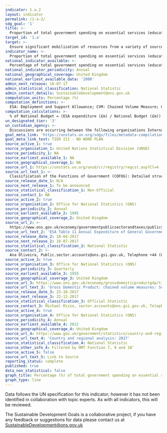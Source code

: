 ```yaml
---
indicator: 1.a.2
layout: indicator
permalink: /1-a-2/
sdg_goal: '1'
title: >-
  Proportion of total government spending on essential services (education, health and social protection)
target_id: '1.a'
target: >-
  Ensure significant mobilization of resources from a variety of sources, including through enhanced development cooperation, in order to provide adequate and predictable means for developing countries, in particular least developed countries, to implement programmes and policies to end poverty in all its dimensions
indicator_name: >-
  Proportion of total government spending on essential services (education, health and social protection)
national_indicator_available: >-
  Percentage of total government spending on essential services (education, health and social protection) 
national_indicator_periodicity: Annual
national_geographical_coverage: United Kingdom
national_earliest_available_data: '2000'
admin_next_release: 18-07-17
admin_statistical_classification: National Statistic 
admin_contact_details: SustainableDevelopment@ons.gov.uk
computation_units: Percentage (%) 
computation_definitions: >-
  ESA: Employment and Support Allowance; CVM: Chained Volume Measure; CRA: Country and Regional Analysis. This indicator uses the Classification of the Functions of Government (COFOG) codes 07 (Health), 09 (Education) and 10 (Social protection).
computation_calculations: >-
  % of National Budget = (ESA expenditure (£m) / National Budget (£m)) * 100 OR % of Gross Domestic Product = (ESA expenditure (£m) / GDP (£m)) * 100
un_designated_tier: '3'
un_custodian_agency: >-
  Discussions are occurring between the following organisations International Labour Organization (ILO) United Nations Educational Scientific and Cultural Organization - Institute for Statistics (UNESCO-UIS) and World Health Organization (WHO)
goal_meta_link: 'https://unstats.un.org/sdgs/files/metadata-compilation/Metadata-Goal-1.pdf'
goal_meta_link_text: TIER III - NO WORK PLAN
source_active_1: true
source_organisation_1: United Nations Statistical Division (UNSD)
source_periodicity_1: NA
source_earliest_available_1: NA
source_geographical_coverage_1: NA
source_url_1: https://unstats.un.org/unsd/cr/registry/regcst.asp?Cl=4
source_url_text_1: >-
  Classification of the Functions of Government (COFOG): Detailed structure and explanatory notes
source_release_date_1: N/A
source_next_release_1: To be announced
source_statistical_classification_1: Non-Official
source_contact_1: NA
source_active_2: true
source_organisation_2: Office for National Statistics (ONS)
source_periodicity_2: Annual
source_earliest_available_2: 1995
source_geographical_coverage_2: United Kingdom
source_url_2: >-
  https://www.ons.gov.uk/economy/governmentpublicsectorandtaxes/publicspending/datasets/esatable11annualexpenditureofgeneralgovernment
source_url_text_2: 'ESA Table 11 Annual Expenditure of General Government'
source_release_date_2: 18-04-2017
source_next_release_2: 18-07-2017
source_statistical_classification_2: National Statistic
source_contact_2: >-
  Ana Oliveira, Public.sector.accounts@ons.gsi.gov.uk, Telephone +44 (0)1633 451792
source_active_3: true
source_organisation_3: Office for National Statistics (ONS)
source_periodicity_3: Quarterly
source_earliest_available_3: 1955
source_geographical_coverage_3: United Kingdom
source_url_3: https://www.ons.gov.uk/economy/grossdomesticproductgdp/timeseries/abmi/ukea
source_url_text_3: 'Gross Domestic Product: chained volume measures: Seasonally adjusted £m'
source_release_date_3: 23-10-2017
source_next_release_3: 22-12-2017
source_statistical_classification_3: Official Statistic
source_contact_3: Michael Rizzo, sector.accounts@ons.gsi.gov.uk, Telephone  +44 (0)1633 456366
source_active_4: true
source_organisation_4: Office for National Statistics (ONS)
source_periodicity_4: Annual
source_earliest_available_4: 2012
source_geographical_coverage_4: United Kingdom
source_url_4: https://www.gov.uk/government/statistics/country-and-regional-analysis-2017
source_url_text_4: 'Country and regional analysis: 2017'
source_statistical_classification_4: National Statistic
source_other_info_4: Filtered by HMT Function 7, 9 and 10'
source_active_5: false
source_url_text_5: Link to Source
reporting_status: complete
published: true
data_non_statistical: false
graph_title: Percentage (%) of total government spending on essential services 
graph_type: line
---
```

Data follows the UN specification for this indicator; however it has not been identified in collaboration with topic experts. As with all indicators, this will be reviewed.
  
The Sustainable Development Goals is a collaborative project, if you have any feedback or suggestions for data please contact us at <SustainableDevelopment@ons.gov.uk>


